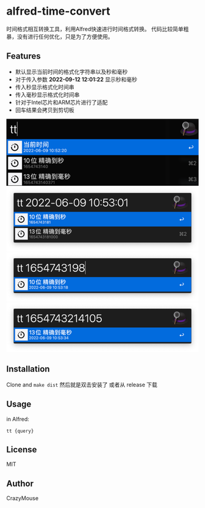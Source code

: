 # alfred-time-convert

时间格式相互转换工具，利用Alfred快速进行时间格式转换。
代码比较简单粗暴，没有进行任何优化，只是为了方便使用。

## Features
- 默认显示当前时间的格式化字符串以及秒和毫秒
- 对于传入参数 **2022-09-12 12:01:22** 显示秒和毫秒 
- 传入秒显示格式化时间串
- 传入毫秒显示格式化时间串
- 针对于Intel芯片和ARM芯片进行了适配
- 回车结果会拷贝到剪切板

![img.png](img.png)
![img_1.png](img_1.png)
![img_2.png](img_2.png)
![img_3.png](img_3.png)

## Installation

Clone and `make dist` 
然后就是双击安装了
或者从 release 下载


## Usage

in Alfred:

```
tt {query}
```

## License

MIT

## Author

CrazyMouse
